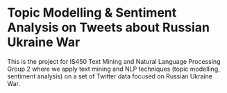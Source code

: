 # Topic Modelling & Sentiment Analysis on Tweets about Russian Ukraine War
This is the project for IS450 Text Mining and Natural Language Processing Group 2 where we apply text mining and NLP techniques (topic modelling, sentiment analysis) on a set of Twitter data focused on Russian Ukraine War.

